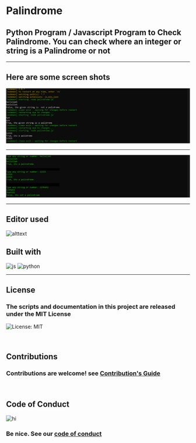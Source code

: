 # Palindrome

## Python Program / Javascript Program to Check Palindrome. You can check where an integer or string is a Palindrome or not
<hr>

## Here are some screen shots

<p align="center">
  <img src="img/result2.png" title="result">
  <br><hr>
  <img src="img/result1.png" title="result">
</p>

<hr>

## Editor used 
![alttext](https://img.shields.io/badge/Visual_Studio_Code-0078D4?style=for-the-badge&logo=visual%20studio%20code&logoColor=white)

## Built with 

 ![js](https://img.shields.io/badge/JavaScript-F7DF1E?style=for-the-badge&logo=javascript&logoColor=black)
 ![python](https://img.shields.io/badge/Python-3776AB?style=for-the-badge&logo=python&logoColor=white)
 <hr>


## License 
### The scripts and documentation in this project are released under the MIT License 
![License: MIT](https://img.shields.io/badge/License-MIT-black.svg)

<br>

## Contributions
### Contributions are welcome! see [Contribution's Guide](https://github.com/Sagar-Sharma-7/Palindrome/blob/main/CONTRIBUTING.md)

<br>

## Code of Conduct 
<img src="https://user-images.githubusercontent.com/1303154/88677602-1635ba80-d120-11ea-84d8-d263ba5fc3c0.gif" width="28px" alt="hi"> 

### Be nice. See our [code of conduct](https://github.com/Sagar-Sharma-7/Palindrome/blob/main/CODE_OF_CONDUCT.md)
